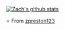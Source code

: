 [![Zach's github stats](https://github-readme-stats.vercel.app/api?username=zpreston123&show_icons=true)](https://github.com/zpreston123)

⭐️ From [zpreston123](https://github.com/zpreston123)

